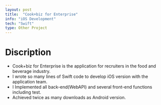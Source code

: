 ```yaml
---
layout: post
title:  "Cook+biz for Enterprise"
info: "iOS Development"
tech: "Swift"
type: Other Project 
---
```


# Discription

* Cook+biz for Enterprise is the application for recruiters in the food and beverage industry.
* I wrote so many lines of Swift code to develop iOS version with the application team.
* I Implemented all back-end(WebAPI) and several front-end functions including test.
* Achieved twice as many downloads as Android version.
